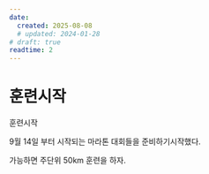 ```yaml
---
date:
  created: 2025-08-08
  # updated: 2024-01-28
# draft: true
readtime: 2
---
```


# 훈련시작

훈련시작

<!-- more -->

9월 14일 부터 시작되는 마라톤 대회들을 준비하기시작했다.

가능하면 주단위 50km 훈련을 하자.

